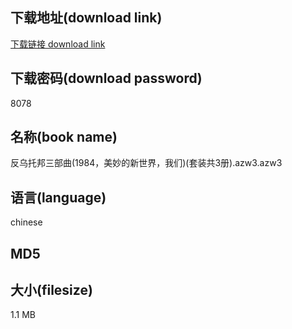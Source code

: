 ## 下载地址(download link)
[下载链接 download link](https://voluble-croquembouche-d321dc.netlify.app/?s=%E5%8F%8D%E4%B9%8C%E6%89%98%E9%82%A6%E4%B8%89%E9%83%A8%E6%9B%B2%281984%EF%BC%8C%E7%BE%8E%E5%A6%99%E7%9A%84%E6%96%B0%E4%B8%96%E7%95%8C%EF%BC%8C%E6%88%91%E4%BB%AC%29%28%E5%A5%97%E8%A3%85%E5%85%B13%E5%86%8C%29.azw3)

## 下载密码(download password)
8078

## 名称(book name)
反乌托邦三部曲(1984，美妙的新世界，我们)(套装共3册).azw3.azw3

## 语言(language)
chinese

## MD5


## 大小(filesize)
1.1 MB
